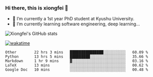 ### Hi there, this is xiongfei 👋


- 🔭 I’m currently a 1st year PhD student at Kyushu University.
- 🌱 I’m currently learning software engineering, deep learning...

<!--
**Toma62299781/Toma62299781** is a ✨ _special_ ✨ repository because its `README.md` (this file) appears on your GitHub profile.
Here are some ideas to get you started:
-->

![Xiongfei's GitHub stats](https://github-readme-stats.vercel.app/api?username=Toma62299781)


[![wakatime](https://wakatime.com/badge/user/9e8d5516-d162-43e7-9563-87295d455a71.svg)](https://wakatime.com/@9e8d5516-d162-43e7-9563-87295d455a71)

<!--START_SECTION:waka-->
```text
Other        22 hrs 3 mins   ███████████████░░░░░░░░░░   60.09 % 
Python       13 hrs 5 mins   █████████░░░░░░░░░░░░░░░░   35.66 % 
Markdown     1 hr 9 mins     ▓░░░░░░░░░░░░░░░░░░░░░░░░   03.16 % 
LaTeX        13 mins         ░░░░░░░░░░░░░░░░░░░░░░░░░   00.62 % 
Google Doc   10 mins         ░░░░░░░░░░░░░░░░░░░░░░░░░   00.48 % 
```
<!--END_SECTION:waka-->

